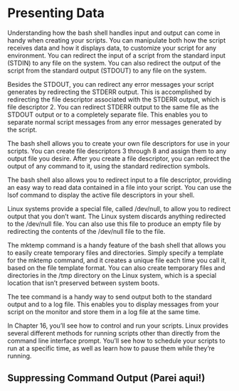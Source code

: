 # Presenting Data
Understanding how the bash shell handles input and output can come in handy when creating your scripts. You can manipulate both how the script receives data and how it displays data, to customize your script for any environment. You can redirect the input of a script from the standard input (STDIN) to any file on the system. You can also redirect the output of the script from the standard output (STDOUT) to any file on the system.

Besides the STDOUT, you can redirect any error messages your script generates by redirecting the STDERR output. This is accomplished by redirecting the file descriptor associated with the STDERR output, which is file descriptor 2. You can redirect STDERR output to the same file as the STDOUT output or to a completely separate file. This enables you to separate normal script messages from any error messages generated by the script.

The bash shell allows you to create your own file descriptors for use in your scripts. You can create file descriptors 3 through 8 and assign them to any output file you desire. After you create a file descriptor, you can redirect the output of any command to it, using the standard redirection symbols.

The bash shell also allows you to redirect input to a file descriptor, providing an easy way to read data contained in a file into your script. You can use the lsof command to display the active file descriptors in your shell.

Linux systems provide a special file, called /dev/null, to allow you to redirect output that you don’t want. The Linux system discards anything redirected to the /dev/null file. You can also use this file to produce an empty file by redirecting the contents of the /dev/null file to the file.

The mktemp command is a handy feature of the bash shell that allows you to easily create temporary files and directories. Simply specify a template for the mktemp command, and it creates a unique file each time you call it, based on the file template format. You can also create temporary files and directories in the /tmp directory on the Linux system, which is a special location that isn’t preserved between system boots.

The tee command is a handy way to send output both to the standard output and to a log file. This enables you to display messages from your script on the monitor and store them in a log file at the same time.

In Chapter 16, you’ll see how to control and run your scripts. Linux provides several different methods for running scripts other than directly from the command line interface prompt. You’ll see how to schedule your scripts to run at a specific time, as well as learn how to pause them while they’re running.

## Suppressing Command Output (Parei aqui!)
